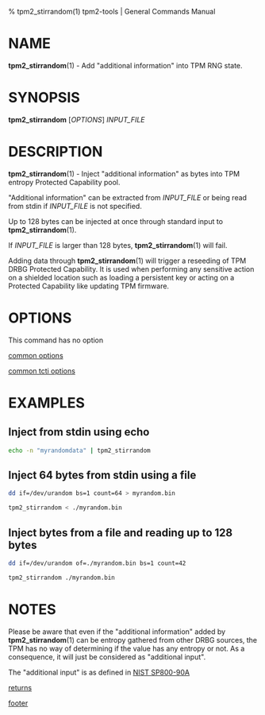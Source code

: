 % tpm2_stirrandom(1) tpm2-tools | General Commands Manual

# NAME

**tpm2_stirrandom**(1) - Add "additional information" into TPM RNG state.

# SYNOPSIS

**tpm2_stirrandom** [*OPTIONS*] _INPUT\_FILE_

# DESCRIPTION

**tpm2_stirrandom**(1) - Inject "additional information" as bytes into TPM entropy Protected Capability pool.

"Additional information" can be extracted from _INPUT\_FILE_ or being read from stdin
if _INPUT\_FILE_ is not specified.

Up to 128 bytes can be injected at once through standard input to **tpm2_stirrandom**(1).

If _INPUT\_FILE_ is larger than 128 bytes, **tpm2_stirrandom**(1) will fail.

Adding data through **tpm2_stirrandom**(1) will trigger a reseeding of TPM
DRBG Protected Capability. It is used when performing any sensitive action
on a shielded location such as loading a persistent key or acting on a
Protected Capability like updating TPM firmware.

# OPTIONS

This command has no option

[common options](common/options.md)

[common tcti options](common/tcti.md)

# EXAMPLES

## Inject from stdin using echo
```bash
echo -n "myrandomdata" | tpm2_stirrandom
```

## Inject 64 bytes from stdin using a file
```bash
dd if=/dev/urandom bs=1 count=64 > myrandom.bin

tpm2_stirrandom < ./myrandom.bin
```

## Inject bytes from a file and reading up to 128 bytes
```bash
dd if=/dev/urandom of=./myrandom.bin bs=1 count=42

tpm2_stirrandom ./myrandom.bin
```

# NOTES

Please be aware that even if the "additional information" added
by **tpm2_stirrandom**(1) can be entropy gathered from other DRBG
sources, the TPM has no way of determining if the value has any entropy or not.
As a consequence, it will just be considered as "additional input".

The "additional input" is as defined in [NIST SP800-90A](
https://nvlpubs.nist.gov/nistpubs/Legacy/SP/nistspecialpublication800-90.pdf)

[returns](common/returns.md)

[footer](common/footer.md)

